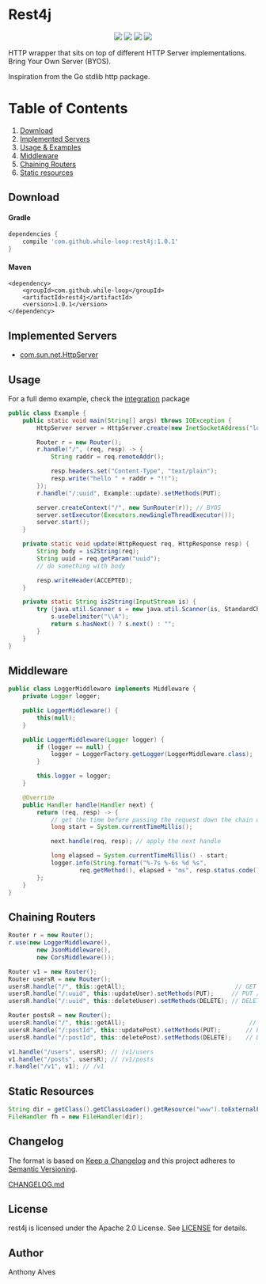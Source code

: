 Rest4j
==========

<p align="center">
  <a href="https://travis-ci.org/while-loop/rest4j"><img src="https://img.shields.io/travis/while-loop/rest4j.svg?style=flat-square"></a>
  <a href="https://mvnrepository.com/artifact/com.github.while-loop/rest4j"><img src="https://maven-badges.herokuapp.com/maven-central/com.github.while-loop/rest4j/badge.svg?style=flat-square"></a>
  <a href="https://coveralls.io/github/while-loop/rest4j"><img src="https://img.shields.io/coveralls/while-loop/rest4j.svg?style=flat-square"></a>
  <a href="LICENSE"><img src="https://img.shields.io/badge/license-Apache 2.0-blue.svg?style=flat-square"></a>
</p>

HTTP wrapper that sits on top of different HTTP Server implementations.
Bring Your Own Server (BYOS).

Inspiration from the Go stdlib http package.

# Table of Contents
1. [Download](#download)
2. [Implemented Servers](#implemented-servers)
3. [Usage & Examples](#usage)
4. [Middleware](#middleware)
5. [Chaining Routers](#chaining-routers)
6. [Static resources](#static-resources)

Download
--------

#### Gradle
```gradle
dependencies {
    compile 'com.github.while-loop:rest4j:1.0.1'
}
```

#### Maven
```maven
<dependency>
    <groupId>com.github.while-loop</groupId>
    <artifactId>rest4j</artifactId>
    <version>1.0.1</version>
</dependency>
```

Implemented Servers
-------------------

- [com.sun.net.HttpServer](https://docs.oracle.com/javase/8/docs/jre/api/net/httpserver/spec/com/sun/net/httpserver/HttpServer.html)

Usage
-----

For a full demo example, check the [integration](src/test/java/com/github/whileloop/rest4j/integration) package

```java
public class Example {
    public static void main(String[] args) throws IOException {
        HttpServer server = HttpServer.create(new InetSocketAddress("localhost", 8080), 0);

        Router r = new Router();
        r.handle("/", (req, resp) -> {
            String raddr = req.remoteAddr();

            resp.headers.set("Content-Type", "text/plain");
            resp.write("hello " + raddr + "!!");
        });
        r.handle("/:uuid", Example::update).setMethods(PUT);

        server.createContext("/", new SunRouter(r)); // BYOS
        server.setExecutor(Executors.newSingleThreadExecutor());
        server.start();
    }

    private static void update(HttpRequest req, HttpResponse resp) {
        String body = is2String(req);
        String uuid = req.getParam("uuid");
        // do something with body

        resp.writeHeader(ACCEPTED);
    }

    private static String is2String(InputStream is) {
        try (java.util.Scanner s = new java.util.Scanner(is, StandardCharsets.UTF_8.name())) {
            s.useDelimiter("\\A");
            return s.hasNext() ? s.next() : "";
        }
    }
}
```

Middleware
----------

```java
public class LoggerMiddleware implements Middleware {
    private Logger logger;

    public LoggerMiddleware() {
        this(null);
    }

    public LoggerMiddleware(Logger logger) {
        if (logger == null) {
            logger = LoggerFactory.getLogger(LoggerMiddleware.class);
        }

        this.logger = logger;
    }

    @Override
    public Handler handle(Handler next) {
        return (req, resp) -> {
            // get the time before passing the request down the chain of middleware
            long start = System.currentTimeMillis();

            next.handle(req, resp); // apply the next handle

            long elapsed = System.currentTimeMillis() - start;
            logger.info(String.format("%-7s %-6s %d %s",
                    req.getMethod(), elapsed + "ms", resp.status.code(), req.getUrl().getPath()));
        };
    }
}
```

Chaining Routers
----------------


```java
Router r = new Router();
r.use(new LoggerMiddleware(),
        new JsonMiddleware(),
        new CorsMiddleware());

Router v1 = new Router();
Router usersR = new Router();
usersR.handle("/", this::getAll);                               // GET /v1/users
usersR.handle("/:uuid", this::updateUser).setMethods(PUT);     // PUT /v1/users/:uuid
usersR.handle("/:uuid", this::deleteUuser).setMethods(DELETE); // DELETE /v1/users/:uuid

Router postsR = new Router();
usersR.handle("/", this::getAll);                                   // GET /v1/posts
usersR.handle("/:postId", this::updatePost).setMethods(PUT);       // PUT /v1/posts/:uuid
usersR.handle("/:postId", this::deletePost).setMethods(DELETE);    // DELETE /v1/posts/:uuid

v1.handle("/users", usersR); // /v1/users
v1.handle("/posts", usersR); // /v1/posts
r.handle("/v1", v1); // /v1
```

Static Resources
----------------

```java
String dir = getClass().getClassLoader().getResource("www").toExternalForm();
FileHandler fh = new FileHandler(dir);
```

Changelog
---------

The format is based on [Keep a Changelog](http://keepachangelog.com/) 
and this project adheres to [Semantic Versioning](http://semver.org/).

[CHANGELOG.md](CHANGELOG.md)

License
-------
rest4j is licensed under the Apache 2.0 License.
See [LICENSE](LICENSE) for details.

Author
------

Anthony Alves
